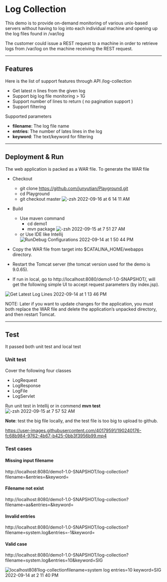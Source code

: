 # Log Collection
This demo is to provide on-demand monitoring of various unix-based
servers without having to log into each individual machine and opening up the log files found in
/var/log

The customer could issue a REST request to a machine in order to retrieve logs from /var/log on the machine receiving the REST request. 

---
## Features 
Here is the list of support features through API /log-collection

- Get latest n lines from the given log
- Support big log file monitoring > 1G
- Support number of lines to return ( no pagination support )
- Support filtering 

Supported parameters
- **filename**: The log file name
- **entries**: The number of lates lines in the log
- **keyword**: The text/keyword for filtering

---

## Deployment & Run
The web application is packed as a WAR file. To generate the WAR file
- Checkout
  - git clone https://github.com/junyutian/Playground.git
  - cd Playground
  - git checkout master
  ![-zsh 2022-09-16 at 6 14 11 AM](https://user-images.githubusercontent.com/40179591/190616630-22eb3311-2af1-4ce3-bc37-2a6fcb8f8138.jpg)

- Build  
  - Use maven command
    - cd demo1
    - mvn package
    ![-zsh 2022-09-15 at 7 51 27 AM](https://user-images.githubusercontent.com/40179591/190396962-1baa09fc-4a9a-4811-8899-2db0a7da6a20.jpg)
  - or Use IDE like Intellij
  ![RunDebug Configurations 2022-09-14 at 1 50 44 PM](https://user-images.githubusercontent.com/40179591/190226835-346abd68-3bd6-48cc-96ed-7597f5a2ee99.jpg)
- Copy the WAR file from target into $CATALINA_HOME/webapps directory.
- Restart the Tomcat server (the tomcat version used for the demo is 9.0.65). 
- If run in local, go to http://localhost:8080/demo1-1.0-SNAPSHOT/, will get the following simple UI to accept request parameters (by index.jsp).

![Get Latest Log Lines 2022-09-14 at 1 13 46 PM](https://user-images.githubusercontent.com/40179591/190219560-64e355f6-c696-441c-a1cd-dd71a14ef42c.jpg)

NOTE: Later if you want to update changes for the application, you must both replace the WAR file and delete the application’s unpacked directory, and then restart Tomcat.

---

## Test
It passed both unit test and local test
### Unit test
Cover the following four classes
- LogRequest
- LogResponse
- LogFile
- LogServlet

Run unit test in Intellij or in commend **mvn test**
![-zsh 2022-09-15 at 7 57 52 AM](https://user-images.githubusercontent.com/40179591/190397900-b994e3d5-d77a-4ad6-83fb-a97ae15cc692.jpg)

**Note**: test the big file locally, and the test file is too big to upload to github.

https://user-images.githubusercontent.com/40179591/190240176-fc68b984-9762-4b67-b425-0bb3f3956b99.mp4


### Test cases
#### Missing input filename
http://localhost:8080/demo1-1.0-SNAPSHOT/log-collection?filename=&entries=&keyword=
#### Filename not exist
http://localhost:8080/demo1-1.0-SNAPSHOT/log-collection?filename=aa&entries=&keyword=
#### Invalid entries
http://localhost:8080/demo1-1.0-SNAPSHOT/log-collection?filename=system.log&entries=-1&keyword=
#### Valid case
http://localhost:8080/demo1-1.0-SNAPSHOT/log-collection?filename=system.log&entries=10&keyword=SIG

![localhost8081log-collectionfilename=system log entries=10 keyword=SIG 2022-09-14 at 2 11 40 PM](https://user-images.githubusercontent.com/40179591/190230718-5146d62d-27df-4301-82bf-6bc0168eaa57.jpg)
